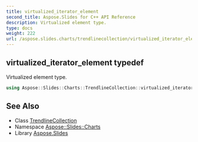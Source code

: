 ```yaml
---
title: virtualized_iterator_element
second_title: Aspose.Slides for C++ API Reference
description: Virtualized element type.
type: docs
weight: 222
url: /aspose.slides.charts/trendlinecollection/virtualized_iterator_element/
---
```

## virtualized_iterator_element typedef


Virtualized element type.

```cpp
using Aspose::Slides::Charts::TrendlineCollection::virtualized_iterator_element =  typename iterator_holder_type::virtualized_iterator_element
```

## See Also

* Class [TrendlineCollection](../)
* Namespace [Aspose::Slides::Charts](../../)
* Library [Aspose.Slides](../../../)